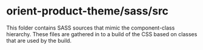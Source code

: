 # orient-product-theme/sass/src

This folder contains SASS sources that mimic the component-class hierarchy. These files
are gathered in to a build of the CSS based on classes that are used by the build.
